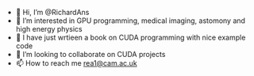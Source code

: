 - 👋 Hi, I’m @RichardAns
- 👀 I’m interested in GPU programming, medical imaging, astomony and high energy physics
- 🌱 I have just wrtieen a book on CUDA programming with nice example code
- 💞️ I’m looking to collaborate on CUDA projects
- 📫 How to reach me rea1@cam.ac.uk

<!---
RichardAns/RichardAns is a ✨ special ✨ repository because its `README.md` (this file) appears on your GitHub profile.
You can click the Preview link to take a look at your changes.
--->
